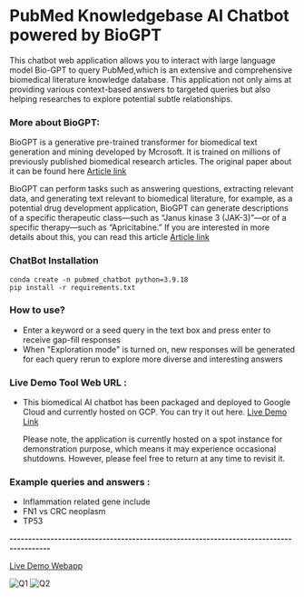 # PubMed Knowledgebase AI Chatbot powered by BioGPT
This chatbot web application allows you to interact with large language model Bio-GPT to query PubMed,which is an extensive and comprehensive biomedical literature knowledge database. This application not only aims at providing various context-based answers to targeted queries but also helping researches to explore potential subtle relationships.

### More about BioGPT:
BioGPT is a generative pre-trained transformer for biomedical text generation and mining developed by Mcrosoft. 
It is trained on millions of previously published biomedical research articles. 
The original paper about it can be found here [Article link](https://academic.oup.com/bib/article-abstract/23/6/bbac409/6713511?redirectedFrom=fulltext)

BioGPT can perform tasks such as answering questions, extracting relevant data, and generating text relevant to biomedical literature, 
for example, as a potential drug development application, BioGPT can generate descriptions of a specific therapeutic class—such as
 “Janus kinase 3 (JAK-3)”—or of a specific therapy—such as “Apricitabine.” If you are interested in more details about this, you can read this article [Article link](https://www.clinicaltrialsarena.com/news/biogpt-healthcare/?cf-view)


### ChatBot Installation
```
conda create -n pubmed_chatbot python=3.9.18
pip install -r requirements.txt
```

### How to use?
- Enter a keyword or a seed query in the text box and press enter to receive gap-fill responses
- When "Exploration mode" is turned on, new responses will be generated for each query rerun to explore more diverse and interesting answers

### **Live Demo Tool Web URL** : 
- This biomedical AI chatbot has been packaged and deployed to Google Cloud and currently hosted on GCP. You can try it out here. [Live Demo Link](http://34.23.165.128:8501/) 

   Please note, the application is currently hosted on a spot instance for demonstration purpose, which means it may experience occasional shutdowns. However, please feel free to return at any time to revisit it.



### Example queries and answers :
 - Inflammation related gene include
 - FN1 vs CRC neoplasm
 - TP53 
 
 **---------------------------------------------------------------------------------------**
 
 [Live Demo Webapp](http://34.23.165.128:8501/) 
 
 
 ![Q1](https://github.com/mojocraftdojo/pubmed_chatbot_llm/blob/main/UI_demo1.png "demo1")
 ![Q2](https://github.com/mojocraftdojo/pubmed_chatbot_llm/blob/main/UI_demo2.png "demo2")

 
 
